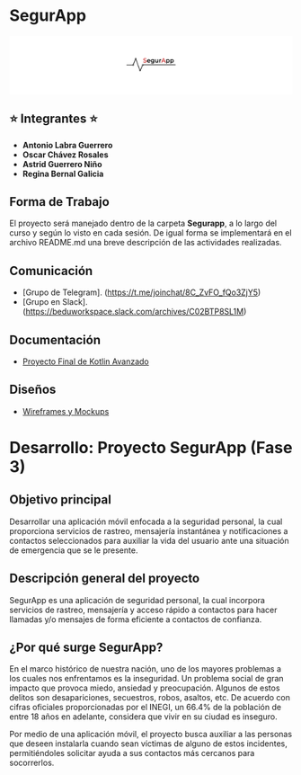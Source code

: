 # SegurApp
<p align = "center" style="background-color:#FFFFFF;">
<img width="20%" src="./img/segurapp.png">
</p>

## ⭐ Integrantes ⭐
- **Antonio Labra Guerrero**
- **Oscar Chávez Rosales** 
- **Astrid Guerrero Niño** 
- **Regina Bernal Galicia** 


## Forma de Trabajo

El proyecto será manejado dentro de la carpeta  **Segurapp**, a lo largo del curso y según lo visto en cada sesión.
De igual forma se implementará en el archivo README.md una breve descripción de las actividades realizadas.


## Comunicación
- [Grupo de Telegram]. (https://t.me/joinchat/8C_ZvFO_fQo3ZjY5)
- [Grupo en Slack]. (https://beduworkspace.slack.com/archives/C02BTP8SL1M) 

## Documentación
- [Proyecto Final de Kotlin Avanzado](https://docs.google.com/document/d/1SGPDS2SpD3aaOYSw_Aa9AMWqyJBg5N_6/edit?usp=sharing&ouid=108582901697781311746&rtpof=true&sd=true)

## Diseños

- [Wireframes y Mockups](https://www.figma.com/file/xiA0LvmRgZl1jkEX6cJdto/Segurapp)

# Desarrollo: Proyecto SegurApp (Fase 3)

## Objetivo principal

Desarrollar una aplicación móvil enfocada a la seguridad personal, la cual proporciona servicios de rastreo, mensajería instantánea y notificaciones a contactos seleccionados para auxiliar la vida del usuario ante una situación de emergencia que se le presente.

## Descripción general del proyecto

SegurApp es una aplicación de seguridad personal,  la cual incorpora servicios de rastreo, mensajería y acceso rápido a contactos para hacer llamadas y/o mensajes de forma eficiente a contactos de confianza.


## ¿Por qué surge SegurApp?

En el marco histórico de nuestra nación, uno de los mayores problemas a los cuales nos enfrentamos es la inseguridad. Un problema social de gran impacto que provoca miedo, ansiedad y preocupación. 
Algunos de estos delitos son desapariciones, secuestros, robos, asaltos, etc. De acuerdo con cifras oficiales proporcionadas por el INEGI, un 66.4% de la población de entre 18 años en adelante, considera que vivir en su ciudad es inseguro. 

Por medio de una aplicación móvil, el proyecto busca auxiliar a las personas que deseen instalarla cuando sean víctimas de alguno de estos incidentes, permitiéndoles solicitar ayuda a sus contactos más cercanos para socorrerlos.

<!--
## Mockups SegurApp
<p align = "center">
<img width="50%" src="./img/S1_mockups.png">
</p>


## Descripción de las pantallas 

- La primera cuenta con un mapa que permite obtener nuestra ubicación en tiempo real, para activar dicha función se tiene un botón de pánico.
- La segunda es una pantalla de contactos, donde se podrá acceder y agregar contactos de confianza, mismos que serán usados para recibir una notificación en caso de una emergencia.
- La tercera pantalla es un chat, permitiendo comunicar con algunos de los contactos de forma directa, dentro de ella se implementarán diversas funciones y servicios de acceso rápido, dichas funciones se pueden observar en la pantalla cuatro.
- La quinta pantalla muestra un menú, donde se puede acceder a múltiples opciones, como la información general del usuario, mensajes macros (usados al momento de enviar una señal de auxilio) y otras funciones.
- Las ultimas pantallas hacen referencia al registro de la app, mediante un login, además de esta pantalla se pretende crear una de registro. El ultimo mockup muestra un servicio de video llamada, mismo que es accesible mediante la pantalla de chat.
-->

<!--
# Sesión 1: Introducción a Android 🚀

## Postwork 📋

- Definir el proyecto con el que se trabajará durante el módulo.
- Interpretar los lineamientos que integran el proyecto.
- Modelar la idea básica de nuestra aplicación.

## Proyecto 📋

- Definir el proyecto con el que se trabajará durante el módulo.
- Interpretar los lineamientos que integran el proyecto.
- Programar la idea básica de nuestra aplicación.

# Sesión 2: Views 🚀

## Postwork 📋

- Programar la idea básica de nuestra aplicación.
- Implementar nuevas Views al proyecto.

## Proyecto 📋

- Implementar Views al proyecto.
- Crear un formulario.

# Desarrollo 

## Se crearon los formularios principales de la aplicación: 

## Login
El primero es la pantalla login, en el se especifican campos como el correo y la contraseña, asi como un botón de ingresar y registrarse, estos envian a una Activity específica.

<p align = "center">
<img width="50%" src="./img/S2_login.png">
</p>

## Register
El segundo es la pantalla de registro, en el se especifican los datos necesarios del usuario (como el nombre de usuario, correo y contraseña).

<p align = "center">
<img width="50%" src="./img/S2_register.png">
</p>

# Implementaciones Posteriores

## Forgot Password
Se implementaron los formularios restantes de la aplicación, en el caso de la opción de "olvidar contraseña" , se creo mediante un DialogFragment. 

<p align = "center">
<img width="50%" src="./img/S2_forgot_password.png">
</p>

## Porfile Configuration
Se creo otro formulario que es utilizado al momento de registrarse, este es una guia para introducir los datos necesarios, como un mensaje y el número de teléfono.

<p align = "center">
<img width="50%" src="./img/S2_porfile_configuration.png">
</p>

## Safe Contacts
Además, se creo una pantalla para agregar contatos, esta permite añadirlos directamente de nuestra lista personal de contactos, asi como una opción para agregarlos manualmente (para ello, es importante activar los permisos para leer contactos)

<p align = "center">
<img width="50%" src="./img/S2_safe_contacts.png">
</p>


# Sesión 3: Activities y Layouts 🚀

## Postwork 📋

- Orientarse en la implementación de nuevas Activities y sus layouts.

## Proyecto 📋

- Crear un flujo entre Activities.
- Diseñar los layouts de las Activities con ConstraintLayout.

# Desarrollo 

### Nombre de la Aplicación:

> SegurApp V1

## Introducción 

Los dispositivos móviles forman parte de nuestras vidas, podemos reservar boletos de avión, pedir comida, escuchar música, ver vídeos entretenidos, tomar fotografías y muchas otras cosas, hace unas cuantas décadas realizar todo esto con un solo dispositivo era imposible. En la actualidad, los celulares cuentan con múltiples funcionalidades, no obstante, hoy utilizamos el teléfono casi para todo menos para hablar y claro, existen los chats y las redes sociales pero si estuvieras en una situación de riesgo: ¿A quién acudirías?, ¿Contestaría rápido?, ¿Qué tan fácil sería poder hacerlo? Tan solo en México, _el 77.6% de la población dijo sentirse insegura en un cajero público y 63% en el banco durante junio de 2021_, sin dudas, el índice de delincuencia aumenta conforme pasan los años y la seguridad de nuestros seres queridos debe ser una prioridad. Es por esto que decidimos crear **SegurApp**, una aplicación que te pondrá en contacto con personas de tu confianza y/o realizar llamadas de emergencia, tan solo necesitas accionar un botón de auxilio y una alerta será enviada a todos tus contactos de confianza brindándoles tu ubicación actual.

## ¿Cómo funciona la aplicación?

Lo primero que debes hacer es crear una cuenta dentro de nuestro sistema utilizando un correo electrónico y una contraseña.
Después, será necesario configurar tu cuenta. Aquí te pediremos que brindes tu nombre, tu número de teléfono y también que generes una lista de contactos de tu confianza, lo mejor es que puedes buscarlos directamente desde tu tarjeta de contactos (para ver esta lista de contactos en un futuro será necesario contar con tu autorización mediante un PIN que podrás configurar), finalmente, solicitaremos tu permiso para poder acceder a tu ubicación actual y tu red telefónica.
Listo, ¡ahora estás a salvo!, si en algún momento necesitas ayuda podrás presionar un botón de emergencia dentro de nuestra aplicación, o bien, hacerlo directamente desde el área de notificaciones. (es necesario activar la notificación previamente)  
Al accionar el botón de ayuda podrás compartir tu ubicación con todos tus contactos de confianza, además que también podrás chatear con ellos.
En caso que necesites contactar con un servicio de emergencia deberás presionar con larga duración el mismo botón y tu teléfono marcará directamente a emergencias donde un operador estará disponible para poder ayudarte.

## Proceso de Mockups

A continuación se presenta la propuesta desarrollada para poder implementar el flujo de nuestra aplicación

<p align = "center">
<img width="50%" src="./img/S1_mockups.png">
</p>


## Bibliografía

[Percepción de inseguridad en México sube a 66.6% en junio: Inegi](https://www.forbes.com.mx/percepcion-de-inseguridad-en-mexico-sube-a-66-6-en-junio)


# Implementación de código

## Creación de Flujo

Mediante el uso de Intents, se realizó la comunicación entre Activitys y Fragments, de esta forma pusimos en práctica la idea anteriormente mencionada.

<p align = "center">
<img width="50%" src="./img/S3_intents.png">
</p>


# Sesión 4: Listas 🚀

## Postwork 📋

- Aplicar el conocimiento de Listas a la tienda en línea.

## Proyecto 📋

- Aplicar el conocimiento de Listas a nuestro proyecto.

# Desarrollo

Para el desarrollo de este Postwork y Proyecto, se genero un RecyclerView en la vista de contactos, debido a que permite la integración de múltiples objetos dentro de cada elemento de la lista. 

## Item Contact
Se genero un Item para los contactos, mismo que va a ser el molde de la RecyclerView.

<p align = "center">
<img width="50%" src="./img/S4_item_contact.png">
</p>

## Item Messages
De la misma manera, se generó un Item para los mensajes, en el se indica una foto de perfil, un nombre, mensajes y hora del último mensaje.  

<p align = "center">
<img width="50%" src="./img/S4_item_message.png">
</p>

## Fragment Contact
Podemos ver que al poner el RecyclerView con origen al Item contact, nos muestra un preview, de como se va a mostrar dicho Fragment al inflarlo con una lista de contactos.

<p align = "center">
<img width="50%" src="./img/S4_fragment_contact.png">
</p>

## Fragment Message
Al igual que el ejemplo anterior (Fragment Contact) se realizó un proceso simiar, pero utilizando el Item Message.

<p align = "center">
<img width="50%" src="./img/S4_fragment_message.png">
</p>

# Sesión 5: Fragments 🚀

## Postwork 📋

- Orientarse en la implementación de fragments para el proyecto.

## Proyecto 📋

- Modularizar el proyecto mediante Fragments.
- Manejar un flujo entre fragments

# Desarrollo 
Se orientó el proyecto a fragments desde sesiones anteriors, debido a que ofrece algunos beneficios respecto a los Activitys, como lo es el rendimiento. Además de que al implementr un BottomNavigationMenu y dar click, debe permanecer en el mismo Activity, cambiando de Fragment solamente. 

<table>
    <td>
        <tr>
        <img width="25%" src="./img/S5_message_phone.jpg">
        <img width="25%" src="./img/S5_map_phone.jpg">
        <img width="25%" src="./img/S5_contact_phone.jpg">
        </tr>
    </td>
</table>

# Sesión 6: Material Design 🚀

## Postwork 📋

- Recuperar la implementación de Material Design para orientar proyectos Android.

## Proyecto 📋

- Personalizar el tema y estilo del layout mediante Themes y Components de Material Design.
- Agregar un AppBar personalizado a nuestro proyecto.
- Crear un NavigationDrawer para enriquecer de rutas a nuestra aplicación.

# Desarrollo

## Colors

Se definió una lista de colores, en la  siguiente imagen podemos observar el tema por defecto de la app y debajo de ellos se encuentra los colores de la app.

<p align = "center">
<img width="50%" src="./img/S6_colors.png">
</p>

- Blanco: Se definio este color debido a que es una app pensada en ser usada en exteriores, por lo que necesita contrastes sin perder la legibilidad.

- Negro: Este color da contraste al color blanco, además de demostrar la seeriedad de la app. 

- Rojo: Este color esta relacionado directamente como un color de emergencia, es usada en muchos ámbitos de la salud, por ellos su elección.

## Themes

Los colores antes mecionados fueron colocados por default en la sección de temas, esta define los colores principales del proyecto.

<p align = "center">
<img width="50%" src="./img/S6_themes.png">
</p>

# Sesión 7: Menús 🚀

## Postwork 📋

- Implementar un ActionMode de manera flotante.
- Implementar dos clases, una para el manejo de ActionMode de manera Primaria, y otra clase para manejarlo de manera Flotante.

## Proyecto 📋

- Implementar el uso de Menús Contextuales y Menús Flotantes.

# Desarrollo

Se implementaron 2 ActionMode Flotantes, el primero mandará una alerta a los usuarios que tengamos agregados. el segundo permite abrir una Actividad, la cual será utilizado para agregar contactos.
<table>
    <td>
        <tr>
        <img width="25%" src="./img/S7_float_emergency.png">
                <img width="25%" src="./img/S7_float_add.png">
        </tr>
    </td>
</table>

# Sesión 8: Gradle y Preparación para lanzamiento 🚀

## Postwork 📋

- Explicar la implementación de flavors como orientación para un proyecto Android personal.

## Proyecto 📋

- Generar variantes de nuestra aplicación.
Configurar lo básico en gradle.
Hacer pruebas con nuestra aplicación de debug.
Lanzar una versión de Release de nuestra aplicación.
-->



